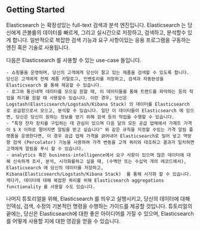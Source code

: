 ## Getting Started

 Elasticsearch 는 확장성있는 full-text 검색과 분석 엔진입니다. Elasticsearch 는 당신에게 큰볼륨의 데이터를 빠르게, 그리고 실시간으로 저장하고, 검색하고, 분석할수 있게 합니다. 일반적으로 복잡한 검색 기능과 요구 사항이있는 응용 프로그램을 구동하는 엔진 혹은 기술로 사용됩니다.

 다음은 Elasticsearch 를 사용할 수 있는 use-case 들입니다.

	- 쇼핑몰을 운영하며, 당신의 고객에게 당신이 팔고 있는 제품을 검색할 수 있도록 합니다. 당신은 고객에게 전체 제품 카탈로그, 인벤토리를 저장하고, 검색과 자동완성을  Elasticsearch 를 통해 제공할 수 있습니다.
	- 로그와 통신내역 데이터를 모으길 원할 때, 이 데이터들을 통해 트랜드를 파악하는 등의 작업을 하기를 원할 때 사용할수 있습니다. 이런 경우, 당신은 Logstash(Elasticsearch/Logstash/Kibana Stack) 의 데이터를 Elasticsearch 로 공급함으로서 모으고, 분석할 수 있습니다. 일단 이 데이터들이 Elasticsearch 에 있으면, 당신은 당신이 원하는 정보를 얻기 위해 검색 등의 작업을 수행할 수 있습니다.
	- “특정 전자 장치를 구입하는 데 관심이 있으며 다음 달의 모든 공급 업체에서 가제트 가격이 $ X 이하로 떨어지면 알림을 받고 싶습니다" 와 같은 규칙을 지정할 수있는 가격 알림 플랫폼을 운영한다면, 이 경우 공급 업체 가격을 긁어내어 Elasticsearch로 밀어 넣고 역방향 검색 (Percolator) 기능을 사용하여 가격 변동을 고객 쿼리와 대조하고 결과가 일치하면 고객에게 알림을 푸시 할 수 있습니다.
	- analytics 혹은 business-intelligence에서 요구 사항이 있으며 많은 데이터에 대해 신속하게 조사, 분석, 시각화를하고 싶을 때, (수백만 또는 수십억 개의 레코드에서), Elasticsearch 에 당신의 데이터를 저장하고, Kibana(Elasticsearch/Logstash/Kibana Stack)  를 통해 시각화 할 수 있습니다. 게다가, 데이터에 대해 복잡한 쿼리를 위해 Elasticsearch aggregations functionality 를 사용할 수도 있습니다.

 나머지 튜토리얼을 위해, Elasticsearch 를 띄우고 실행시키고, 당신의 데이터에 대해 인덱싱, 검색, 수정의 기본적인 명령을 수행하는 가이드를 제공할 것입니다. 튜토리얼의 끝에는, 당신은 Elasticsearch에 대한 좋은 아이디어를 가질 수 있으며, Elasticsearch를 어떻게 사용할 지에 대한 영감을 얻을 수 있습니다.
